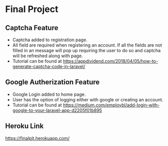 # Final Project

## Captcha Feature
- Captcha added to registration page.
- All field are required when registering an account. If all the fields are not filled in an message will pop up requiring the user to do so and captcha will be refreshed along with page.
- Tutorial can be found at https://appdividend.com/2018/04/05/how-to-generate-captcha-code-in-laravel/

## Google Autherization Feature
- Google Login added to home page.
- User has the option of logging either with google or creating an account.
- Tutorial can be found at https://medium.com/employbl/add-login-with-google-to-your-laravel-app-d2205f01b895

## Heroku Link
https://finalpjt.herokuapp.com/
